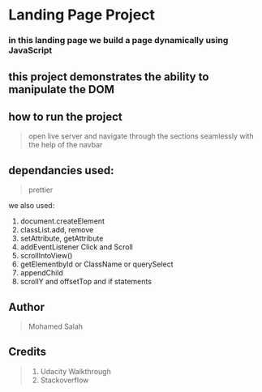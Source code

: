 # Landing Page Project

### in this landing page we build a page dynamically using JavaScript

## this project demonstrates the ability to manipulate the DOM

## how to run the project

> open live server and navigate through the sections seamlessly with the help of the navbar

## dependancies used:

> prettier

we also used:

1. document.createElement
2. classList.add, remove
3. setAttribute, getAttribute
4. addEventListener Click and Scroll
5. scrollIntoView()
6. getElementbyId or ClassName or querySelect
7. appendChild
8. scrollY and offsetTop
   and if statements

## Author

> Mohamed Salah

## Credits

> 1. Udacity Walkthrough
> 2. Stackoverflow
